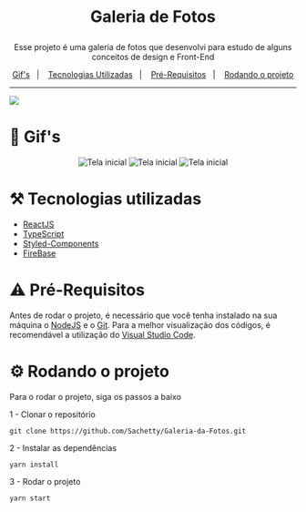 # <p align="center">Galeria de Fotos</p>
<p align="center"> Esse projeto é uma galeria de fotos que desenvolvi para estudo de alguns conceitos de design e Front-End</p>
<p align="center">
  <a href="#movie_camera-gifs">Gif's</a>&nbsp;&nbsp;&nbsp;|&nbsp;&nbsp;&nbsp;
  <a href="#hammer_and_pick-tecnologias-utilizadas">Tecnologias Utilizadas</a>&nbsp;&nbsp;&nbsp;|&nbsp;&nbsp;&nbsp;
  <a href="#warning-pré-requisitos">Pré-Requisitos</a>&nbsp;&nbsp;&nbsp;|&nbsp;&nbsp;&nbsp;
  <a href="#gear-rodando-o-projeto">Rodando o projeto</a>
</p>

---

<p>
  <img src="https://cdn.discordapp.com/attachments/423654796851937304/898020906121707520/unknown.png" />
</p>

# :movie_camera: Gif's

<p align="center">
  <img src="https://media.giphy.com/media/IiqbYWVeayfjM5aqLl/giphy.gif"  title="Tela inicial">
  <img src="https://media.giphy.com/media/AU0xojL0ueOOJCTpI8/giphy.gif"  title="Tela inicial">
  <img src="https://media.giphy.com/media/3e6UcizbWWKsJpcudg/giphy.gif"  title="Tela inicial">
</p>

# :hammer_and_pick: Tecnologias utilizadas 
- [ReactJS](https://pt-br.reactjs.org/)
- [TypeScript](https://www.typescriptlang.org/)
- [Styled-Components](https://styled-components.com/) 
- [FireBase](https://firebase.google.com/?hl=pt)


# :warning: Pré-Requisitos
Antes de rodar o projeto, é necessário que você tenha instalado na sua máquina o [NodeJS](https://nodejs.org/en/) e o [Git](https://git-scm.com/downloads). Para a melhor visualização dos códigos, é recomendável a utilização do [Visual Studio Code](https://code.visualstudio.com/).

# :gear: Rodando o projeto
Para o rodar o projeto, siga os passos a baixo

1 - Clonar o repositório
```
git clone https://github.com/Sachetty/Galeria-da-Fotos.git
```

2 - Instalar as dependências
```
yarn install
```

3 - Rodar o projeto
```
yarn start
```
